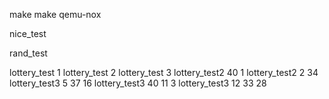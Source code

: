 [//]: # (To compile and start xv6)
make
make qemu-nox

[//]: # (Part 1: nice)
nice_test

[//]: # (Part 2: random num generator)
rand_test

[//]: # (Part 3: lottery scheduler)
lottery_test 1
lottery_test 2
lottery_test 3
lottery_test2 40 1
lottery_test2 2 34
lottery_test3 5 37 16
lottery_test3 40 11 3
lottery_test3 12 33 28




